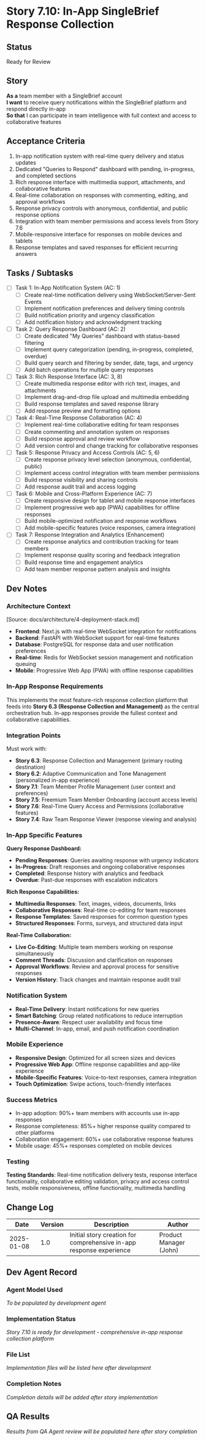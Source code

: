# Story 7.10: In-App SingleBrief Response Collection

## Status
Ready for Review

## Story
**As a** team member with a SingleBrief account  
**I want** to receive query notifications within the SingleBrief platform and respond directly in-app  
**So that** I can participate in team intelligence with full context and access to collaborative features

## Acceptance Criteria
1. In-app notification system with real-time query delivery and status updates
2. Dedicated "Queries to Respond" dashboard with pending, in-progress, and completed sections
3. Rich response interface with multimedia support, attachments, and collaborative features
4. Real-time collaboration on responses with commenting, editing, and approval workflows
5. Response privacy controls with anonymous, confidential, and public response options
6. Integration with team member permissions and access levels from Story 7.6
7. Mobile-responsive interface for responses on mobile devices and tablets
8. Response templates and saved responses for efficient recurring answers

## Tasks / Subtasks
- [ ] Task 1: In-App Notification System (AC: 1)
  - [ ] Create real-time notification delivery using WebSocket/Server-Sent Events
  - [ ] Implement notification preferences and delivery timing controls
  - [ ] Build notification priority and urgency classification
  - [ ] Add notification history and acknowledgment tracking
- [ ] Task 2: Query Response Dashboard (AC: 2)
  - [ ] Create dedicated "My Queries" dashboard with status-based filtering
  - [ ] Implement query categorization (pending, in-progress, completed, overdue)
  - [ ] Build query search and filtering by sender, date, tags, and urgency
  - [ ] Add batch operations for multiple query responses
- [ ] Task 3: Rich Response Interface (AC: 3, 8)
  - [ ] Create multimedia response editor with rich text, images, and attachments
  - [ ] Implement drag-and-drop file upload and multimedia embedding
  - [ ] Build response templates and saved response library
  - [ ] Add response preview and formatting options
- [ ] Task 4: Real-Time Response Collaboration (AC: 4)
  - [ ] Implement real-time collaborative editing for team responses
  - [ ] Create commenting and annotation system on responses
  - [ ] Build response approval and review workflow
  - [ ] Add version control and change tracking for collaborative responses
- [ ] Task 5: Response Privacy and Access Controls (AC: 5, 6)
  - [ ] Create response privacy level selection (anonymous, confidential, public)
  - [ ] Implement access control integration with team member permissions
  - [ ] Build response visibility and sharing controls
  - [ ] Add response audit trail and access logging
- [ ] Task 6: Mobile and Cross-Platform Experience (AC: 7)
  - [ ] Create responsive design for tablet and mobile response interfaces
  - [ ] Implement progressive web app (PWA) capabilities for offline responses
  - [ ] Build mobile-optimized notification and response workflows
  - [ ] Add mobile-specific features (voice responses, camera integration)
- [ ] Task 7: Response Integration and Analytics (Enhancement)
  - [ ] Create response analytics and contribution tracking for team members
  - [ ] Implement response quality scoring and feedback integration
  - [ ] Build response time and engagement analytics
  - [ ] Add team member response pattern analysis and insights

## Dev Notes

### Architecture Context
[Source: docs/architecture/4-deployment-stack.md]
- **Frontend**: Next.js with real-time WebSocket integration for notifications
- **Backend**: FastAPI with WebSocket support for real-time features
- **Database**: PostgreSQL for response data and user notification preferences
- **Real-time**: Redis for WebSocket session management and notification queuing
- **Mobile**: Progressive Web App (PWA) with offline response capabilities

### In-App Response Requirements
This implements the most feature-rich response collection platform that feeds into **Story 6.3 (Response Collection and Management)** as the central orchestration hub. In-app responses provide the fullest context and collaborative capabilities.

### Integration Points
Must work with:
- **Story 6.3**: Response Collection and Management (primary routing destination)
- **Story 6.2**: Adaptive Communication and Tone Management (personalized in-app experience)
- **Story 7.1**: Team Member Profile Management (user context and preferences)
- **Story 7.5**: Freemium Team Member Onboarding (account access levels)
- **Story 7.6**: Real-Time Query Access and Permissions (collaborative features)
- **Story 7.4**: Raw Team Response Viewer (response viewing and analysis)

### In-App Specific Features

**Query Response Dashboard:**
- **Pending Responses**: Queries awaiting response with urgency indicators
- **In-Progress**: Draft responses and ongoing collaborative responses
- **Completed**: Response history with analytics and feedback
- **Overdue**: Past-due responses with escalation indicators

**Rich Response Capabilities:**
- **Multimedia Responses**: Text, images, videos, documents, links
- **Collaborative Responses**: Real-time co-editing for team responses
- **Response Templates**: Saved responses for common question types
- **Structured Responses**: Forms, surveys, and structured data input

**Real-Time Collaboration:**
- **Live Co-Editing**: Multiple team members working on response simultaneously
- **Comment Threads**: Discussion and clarification on responses
- **Approval Workflows**: Review and approval process for sensitive responses
- **Version History**: Track changes and maintain response audit trail

### Notification System
- **Real-Time Delivery**: Instant notifications for new queries
- **Smart Batching**: Group related notifications to reduce interruption
- **Presence-Aware**: Respect user availability and focus time
- **Multi-Channel**: In-app, email, and push notification coordination

### Mobile Experience
- **Responsive Design**: Optimized for all screen sizes and devices
- **Progressive Web App**: Offline response capabilities and app-like experience
- **Mobile-Specific Features**: Voice-to-text responses, camera integration
- **Touch Optimization**: Swipe actions, touch-friendly interfaces

### Success Metrics
- In-app adoption: 90%+ team members with accounts use in-app responses
- Response completeness: 85%+ higher response quality compared to other platforms
- Collaboration engagement: 60%+ use collaborative response features
- Mobile usage: 45%+ responses completed on mobile devices

### Testing
**Testing Standards**: Real-time notification delivery tests, response interface functionality, collaborative editing validation, privacy and access control tests, mobile responsiveness, offline functionality, multimedia handling

## Change Log
| Date | Version | Description | Author |
|------|---------|-------------|---------|
| 2025-01-08 | 1.0 | Initial story creation for comprehensive in-app response experience | Product Manager (John) |

## Dev Agent Record

### Agent Model Used
*To be populated by development agent*

### Implementation Status
*Story 7.10 is ready for development - comprehensive in-app response collection platform*

### File List
*Implementation files will be listed here after development*

### Completion Notes
*Completion details will be added after story implementation*

## QA Results
*Results from QA Agent review will be populated here after story completion*